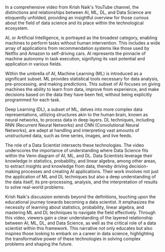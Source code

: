 In a comprehensive video from Krish Naik's YouTube channel, the distinctions and relationships between AI, ML, DL, and Data Science are eloquently unfolded, providing an insightful overview for those curious about the field of data science and its place within the technological ecosystem.

AI, or Artificial Intelligence, is portrayed as the broadest category, enabling machines to perform tasks without human intervention. This includes a wide array of applications from recommendation systems like those used by Netflix and Amazon to self-driving cars. AI represents the pinnacle of machine autonomy in task execution, signifying its vast potential and application in various fields.

Within the umbrella of AI, Machine Learning (ML) is introduced as a significant subset. ML provides statistical tools necessary for data analysis, pre-processing, and making predictions. This subset of AI focuses on giving machines the ability to learn from data, improve from experience, and make decisions based on the data they have been fed, without being explicitly programmed for each task.

Deep Learning (DL), a subset of ML, delves into more complex data representations, utilizing structures akin to the human brain, known as neural networks, to process data in deep layers. DL techniques, including RNN (Recurrent Neural Networks) and CNN (Convolutional Neural Networks), are adept at handling and interpreting vast amounts of unstructured data, such as time series, images, and live feeds.

The role of a Data Scientist intersects these technologies. The video underscores the importance of understanding where Data Science fits within the Venn diagram of AI, ML, and DL. Data Scientists leverage their knowledge in statistics, probability, and linear algebra, among other areas, to extract insights and knowledge from data, thereby driving decision-making processes and creating AI applications. Their work involves not just the application of ML and DL techniques but also a deep understanding of the data itself, its pre-processing, analysis, and the interpretation of results to solve real-world problems.

Krish Naik's discussion extends beyond the definitions, touching upon the educational journey towards becoming a data scientist. It emphasizes the necessity of learning about statistics, probability, linear algebra, and mastering ML and DL techniques to navigate the field effectively. Through this video, viewers gain a clear understanding of the layered relationship between AI, ML, DL, and Data Science, as well as the critical role of a data scientist within this framework. This narrative not only educates but also inspires those looking to embark on a career in data science, highlighting the transformative power of these technologies in solving complex problems and shaping the future.